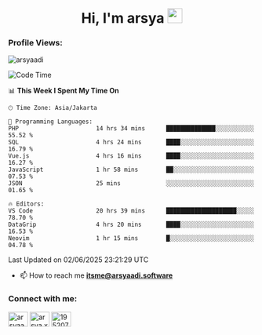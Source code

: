 <h1 align="center">Hi, I'm arsya 
  <img src="https://media.giphy.com/media/hvRJCLFzcasrR4ia7z/giphy.gif" width="30px"/>
</h1>

<p align="left"> <h3>Profile Views:</h3> <img src="https://komarev.com/ghpvc/?username=arsyaadi&label=Profile%20views&color=0e75b6&style=flat" alt="arsyaadi" /> </p>

<!--START_SECTION:waka-->
![Code Time](http://img.shields.io/badge/Code%20Time-4%2C073%20hrs%2039%20mins-blue)

📊 **This Week I Spent My Time On** 

```text
🕑︎ Time Zone: Asia/Jakarta

💬 Programming Languages: 
PHP                      14 hrs 34 mins      ██████████████░░░░░░░░░░░   55.52 % 
SQL                      4 hrs 24 mins       ████░░░░░░░░░░░░░░░░░░░░░   16.79 % 
Vue.js                   4 hrs 16 mins       ████░░░░░░░░░░░░░░░░░░░░░   16.27 % 
JavaScript               1 hr 58 mins        ██░░░░░░░░░░░░░░░░░░░░░░░   07.53 % 
JSON                     25 mins             ░░░░░░░░░░░░░░░░░░░░░░░░░   01.65 % 

🔥 Editors: 
VS Code                  20 hrs 39 mins      ████████████████████░░░░░   78.70 % 
DataGrip                 4 hrs 20 mins       ████░░░░░░░░░░░░░░░░░░░░░   16.53 % 
Neovim                   1 hr 15 mins        █░░░░░░░░░░░░░░░░░░░░░░░░   04.78 % 
```


 Last Updated on 02/06/2025 23:21:29 UTC
<!--END_SECTION:waka-->

- 📫 How to reach me **itsme@arsyaadi.software**


<h3 align="left">Connect with me:</h3>
<p align="left">
<a href="https://linkedin.com/in/arsyaadi" target="blank"><img align="center" src="https://raw.githubusercontent.com/rahuldkjain/github-profile-readme-generator/master/src/images/icons/Social/linked-in-alt.svg" alt="arsyaadi" height="30" width="40" /></a>
<a href="https://fb.com/arsya.xkz" target="blank"><img align="center" src="https://raw.githubusercontent.com/rahuldkjain/github-profile-readme-generator/master/src/images/icons/Social/facebook.svg" alt="arsya.xkz" height="30" width="40" /></a>
<a href="https://stackoverflow.com/users/19520749" target="blank"><img align="center" src="https://raw.githubusercontent.com/rahuldkjain/github-profile-readme-generator/master/src/images/icons/Social/stack-overflow.svg" alt="19520749" height="30" width="40" /></a>
</p>
